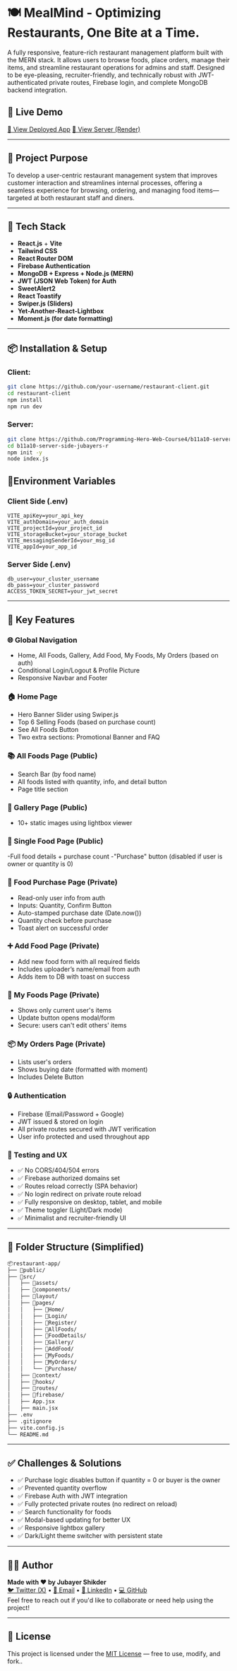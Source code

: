 # 🍽️ MealMind - Optimizing Restaurants, One Bite at a Time.

A fully responsive, feature-rich restaurant management platform built with the MERN stack. It allows users to browse foods, place orders, manage their items, and streamline restaurant operations for admins and staff. Designed to be eye-pleasing, recruiter-friendly, and technically robust with JWT-authenticated private routes, Firebase login, and complete MongoDB backend integration.

## 🚀 Live Demo

[🔗 View Deployed App](https://restaurant-management-e0449.web.app/)
[🔗 View Server (Render)](restaurant-management-server-chi-five.vercel.app)

---

## 🎯 Project Purpose

To develop a user-centric restaurant management system that improves customer interaction and streamlines internal processes, offering a seamless experience for browsing, ordering, and managing food items—targeted at both restaurant staff and diners.

---

## 🧰 Tech Stack

- **React.js** + **Vite**
- **Tailwind CSS**
- **React Router DOM**
- **Firebase Authentication**
- **MongoDB + Express + Node.js (MERN)**
- **JWT (JSON Web Token) for Auth**
- **SweetAlert2**
- **React Toastify**
- **Swiper.js (Sliders)**
- **Yet-Another-React-Lightbox**
- **Moment.js (for date formatting)**

---

## 📦 Installation & Setup

### Client:

```bash
git clone https://github.com/your-username/restaurant-client.git
cd restaurant-client
npm install
npm run dev
```

### Server:

```bash
git clone https://github.com/Programming-Hero-Web-Course4/b11a10-server-side-jubayers-r
cd b11a10-server-side-jubayers-r
npm init -y
node index.js
```

## 🔐Environment Variables

### Client Side (.env)

```env
VITE_apiKey=your_api_key
VITE_authDomain=your_auth_domain
VITE_projectId=your_project_id
VITE_storageBucket=your_storage_bucket
VITE_messagingSenderId=your_msg_id
VITE_appId=your_app_id
```
### Server Side (.env)

```env
db_user=your_cluster_username
db_pass=your_cluster_password
ACCESS_TOKEN_SECRET=your_jwt_secret
```

---

## 🌟 Key Features

### 🌐 Global Navigation

- Home, All Foods, Gallery, Add Food, My Foods, My Orders (based on auth)
- Conditional Login/Logout & Profile Picture
- Responsive Navbar and Footer

### 🏠 Home Page

- Hero Banner Slider using Swiper.js
- Top 6 Selling Foods (based on purchase count)
- See All Foods Button
- Two extra sections: Promotional Banner and FAQ

### 📚 All Foods Page (Public)

- Search Bar (by food name)
- All foods listed with quantity, info, and detail button
- Page title section

### 📸 Gallery Page (Public)

- 10+ static images using lightbox viewer

### 📄 Single Food Page (Public)

-Full food details + purchase count
-"Purchase" button (disabled if user is owner or quantity is 0)

### 🛒 Food Purchase Page (Private)

- Read-only user info from auth
- Inputs: Quantity, Confirm Button
- Auto-stamped purchase date (Date.now())
- Quantity check before purchase
- Toast alert on successful order

### ➕ Add Food Page (Private)

- Add new food form with all required fields
- Includes uploader’s name/email from auth
- Adds item to DB with toast on success

### 📁 My Foods Page (Private)

- Shows only current user's items
- Update button opens modal/form
- Secure: users can't edit others' items

### 📦 My Orders Page (Private)

- Lists user's orders
- Shows buying date (formatted with moment)
- Includes Delete Button

### 🔒 Authentication

- Firebase (Email/Password + Google)
- JWT issued & stored on login
- All private routes secured with JWT verification
- User info protected and used throughout app

### 🧪 Testing and UX

- ✅ No CORS/404/504 errors
- ✅ Firebase authorized domains set
- ✅ Routes reload correctly (SPA behavior)
- ✅ No login redirect on private route reload
- ✅ Fully responsive on desktop, tablet, and mobile
- ✅ Theme toggler (Light/Dark mode)
- ✅ Minimalist and recruiter-friendly UI

---


## 📂 Folder Structure (Simplified)

```bash
📦restaurant-app/
├── 📁public/
├── 📁src/
│   ├── 📁assets/
│   ├── 📁components/
│   ├── 📁layout/
│   ├── 📁pages/
│   │   ├── 📁Home/
│   │   ├── 📁Login/
│   │   ├── 📁Register/
│   │   ├── 📁AllFoods/
│   │   ├── 📁FoodDetails/
│   │   ├── 📁Gallery/
│   │   ├── 📁AddFood/
│   │   ├── 📁MyFoods/
│   │   ├── 📁MyOrders/
│   │   └── 📁Purchase/
│   ├── 📁context/
│   ├── 📁hooks/
│   ├── 📁routes/
│   ├── 📁firebase/
│   ├── App.jsx
│   ├── main.jsx
├── .env
├── .gitignore
├── vite.config.js
└── README.md
```

---

## ✅ Challenges & Solutions

- ✅ Purchase logic disables button if quantity = 0 or buyer is the owner
- ✅ Prevented quantity overflow
- ✅ Firebase Auth with JWT integration
- ✅ Fully protected private routes (no redirect on reload)
- ✅ Search functionality for foods
- ✅ Modal-based updating for better UX
- ✅ Responsive lightbox gallery
- ✅ Dark/Light theme switcher with persistent state
---

## 🧑‍💼 Author

**Made with ❤️ by Jubayer Shikder** </br>
[🐦 Twitter (X)](https://x.com/jubayers_r) • [📧 Email](mailto:jubayerxshikder@gmail.com) • [💼 LinkedIn](https://linkedin.com/in/jubayers-r) • [💻 GitHub](https://github.com/jubayers-r)</br>
Feel free to reach out if you'd like to collaborate or need help using the project!

---

## 📜 License

This project is licensed under the [MIT License](LICENSE) — free to use, modify, and fork..
